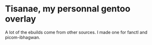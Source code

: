 # Tisanae, my personnal gentoo overlay
A lot of the ebuilds come from other sources. I made one for fanctl and picom-ibhagwan.
